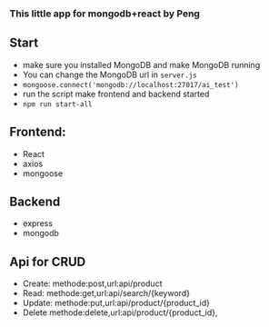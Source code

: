 ### This  little app for mongodb+react by Peng
## Start
*  make sure you installed MongoDB and make  MongoDB running
*  You can change the MongoDB url in `server.js`
*  `mongoose.connect('mongodb://localhost:27017/ai_test')`
*  run the script make frontend and backend started
*  `npm run start-all`

## Frontend:
* React
* axios
* mongoose

## Backend
* express
* mongodb

## Api for CRUD
* Create:
  methode:post,url:api/product
* Read:
  methode:get,url:api/search/{keyword}
* Update:
  methode:put,url:api/product/{product_id}
* Delete
  methode:delete,url:api/product/{product_id},

